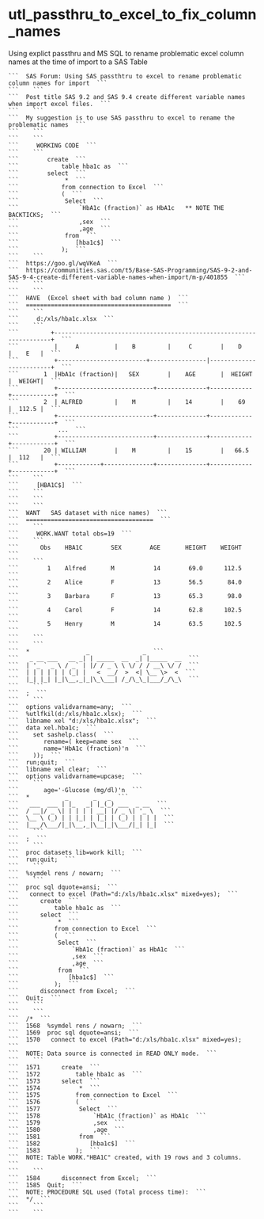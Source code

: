 # utl_passthru_to_excel_to_fix_column_names
Using explict passthru and MS SQL to rename problematic excel column names at the time of import to a SAS Table

    ```  SAS Forum: Using SAS passthtru to excel to rename problematic column names for import  ```
    ```    ```
    ```  Post title SAS 9.2 and SAS 9.4 create different variable names when import excel files.  ```
    ```    ```
    ```  My suggestion is to use SAS passthru to excel to rename the problematic names  ```
    ```    ```
    ```    ```
    ```     WORKING CODE  ```
    ```    ```
    ```        create  ```
    ```            table hba1c as  ```
    ```        select  ```
    ```             *  ```
    ```            from connection to Excel  ```
    ```            (  ```
    ```             Select  ```
    ```                 `HbA1c (fraction)` as HbA1c   ** NOTE THE BACKTICKS;  ```
    ```                 ,sex  ```
    ```                 ,age  ```
    ```             from  ```
    ```                [hba1c$]  ```
    ```            );  ```
    ```    ```
    ```  https://goo.gl/wqVKeA  ```
    ```  https://communities.sas.com/t5/Base-SAS-Programming/SAS-9-2-and-SAS-9-4-create-different-variable-names-when-import/m-p/401855  ```
    ```    ```
    ```    ```
    ```  HAVE  (Excel sheet with bad column name )  ```
    ```  =========================================  ```
    ```    ```
    ```     d:/xls/hba1c.xlsx  ```
    ```    ```
    ```         +---------------------------------------------------------------------+  ```
    ```          |     A          |    B         |     C        |    D       |    E   |  ```
    ```          +-------------------------+----------------|-------------------------+  ```
    ```       1  |HbA1c (fraction)|   SEX        |    AGE       |  HEIGHT    |  WEIGHT|  ```
    ```          +---------------------------+--------------+------------+------------+  ```
    ```       2  | ALFRED         |    M         |    14        |    69      |  112.5 |  ```
    ```          +---------------------------+--------------+------------+------------+  ```
    ```           ...  ```
    ```          +---------------------------+--------------+------------+------------+  ```
    ```       20 | WILLIAM        |    M         |    15        |   66.5     |  112   |  ```
    ```          +------------+--------------+--------------+------------+------------+  ```
    ```    ```
    ```     [HBA1C$]  ```
    ```    ```
    ```    ```
    ```    ```
    ```  WANT   SAS dataset with nice names)  ```
    ```  ====================================  ```
    ```    ```
    ```     WORK.WANT total obs=19  ```
    ```    ```
    ```      Obs    HBA1C        SEX        AGE       HEIGHT    WEIGHT  ```
    ```    ```
    ```        1    Alfred       M           14        69.0      112.5  ```
    ```        2    Alice        F           13        56.5       84.0  ```
    ```        3    Barbara      F           13        65.3       98.0  ```
    ```        4    Carol        F           14        62.8      102.5  ```
    ```        5    Henry        M           14        63.5      102.5  ```
    ```    ```
    ```    ```
    ```  *                _               _  ```
    ```   _ __ ___   __ _| | _____  __  _| |_____  __  ```
    ```  | '_ ` _ \ / _` | |/ / _ \ \ \/ / / __\ \/ /  ```
    ```  | | | | | | (_| |   <  __/  >  <| \__ \>  <  ```
    ```  |_| |_| |_|\__,_|_|\_\___| /_/\_\_|___/_/\_\  ```
    ```    ```
    ```  ;  ```
    ```    ```
    ```  options validvarname=any;  ```
    ```  %utlfkil(d:/xls/hba1c.xlsx);  ```
    ```  libname xel "d:/xls/hba1c.xlsx";  ```
    ```  data xel.hba1c;  ```
    ```    set sashelp.class(  ```
    ```       rename=( keep=name sex  ```
    ```       name='HbA1c (fraction)'n  ```
    ```    ));  ```
    ```  run;quit;  ```
    ```  libname xel clear;  ```
    ```  options validvarname=upcase;  ```
    ```    ```
    ```       age='-Glucose (mg/dl)'n  ```
    ```  *          _       _   _  ```
    ```   ___  ___ | |_   _| |_(_) ___  _ __  ```
    ```  / __|/ _ \| | | | | __| |/ _ \| '_ \  ```
    ```  \__ \ (_) | | |_| | |_| | (_) | | | |  ```
    ```  |___/\___/|_|\__,_|\__|_|\___/|_| |_|  ```
    ```    ```
    ```  ;  ```
    ```    ```
    ```  proc datasets lib=work kill;  ```
    ```  run;quit;  ```
    ```    ```
    ```  %symdel rens / nowarn;  ```
    ```    ```
    ```  proc sql dquote=ansi;  ```
    ```   connect to excel (Path="d:/xls/hba1c.xlsx" mixed=yes);  ```
    ```      create  ```
    ```          table hba1c as  ```
    ```      select  ```
    ```           *  ```
    ```          from connection to Excel  ```
    ```          (  ```
    ```           Select  ```
    ```               `HbA1c (fraction)` as HbA1c  ```
    ```               ,sex  ```
    ```               ,age  ```
    ```           from  ```
    ```              [hba1c$]  ```
    ```          );  ```
    ```      disconnect from Excel;  ```
    ```  Quit;  ```
    ```    ```
    ```    ```
    ```  /*  ```
    ```  1568  %symdel rens / nowarn;  ```
    ```  1569  proc sql dquote=ansi;  ```
    ```  1570   connect to excel (Path="d:/xls/hba1c.xlsx" mixed=yes);  ```
    ```  NOTE: Data source is connected in READ ONLY mode.  ```
    ```    ```
    ```  1571      create  ```
    ```  1572          table hba1c as  ```
    ```  1573      select  ```
    ```  1574           *  ```
    ```  1575          from connection to Excel  ```
    ```  1576          (  ```
    ```  1577           Select  ```
    ```  1578               `HbA1c (fraction)` as HbA1c  ```
    ```  1579               ,sex  ```
    ```  1580               ,age  ```
    ```  1581           from  ```
    ```  1582              [hba1c$]  ```
    ```  1583          );  ```
    ```  NOTE: Table WORK."HBA1C" created, with 19 rows and 3 columns.  ```
    ```    ```
    ```  1584      disconnect from Excel;  ```
    ```  1585  Quit;  ```
    ```  NOTE: PROCEDURE SQL used (Total process time):  ```
    ```  */  ```
    ```    ```
    ```    ```
